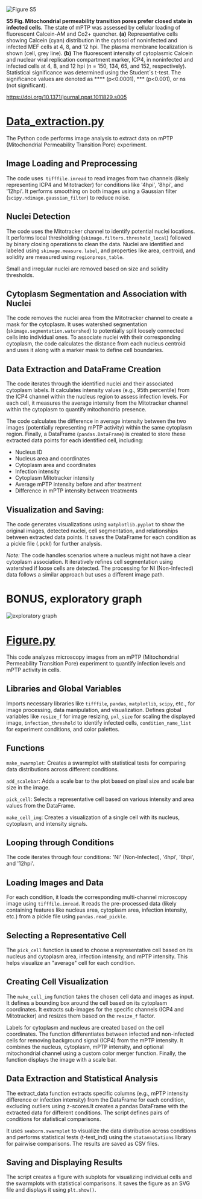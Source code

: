 ![Figure S5](https://github.com/leclercsimon74/2024_mito-HSV_paper/blob/main/Supplementary%20Figure%20S5%20(mPTP)/Figure_adjusted.png)

**S5 Fig. Mitochondrial permeability transition pores prefer closed state in infected cells.**
The state of mPTP was assessed by cellular loading of fluorescent Calcein-AM and Co2+ quencher. **(a)** Representative cells showing Calcein (cyan) distribution in the cytosol of noninfected and infected MEF cells at 4, 8, and 12 hpi. The plasma membrane localization is shown (cell, grey line). **(b)** The fluorescent intensity of cytoplasmic Calcein and nuclear viral replication compartment marker, ICP4, in noninfected and infected cells at 4, 8, and 12 hpi (n = 150, 134, 65, and 152, respectively). Statistical significance was determined using the Student´s t-test. The significance values are denoted as **** (p<0.0001), *** (p<0.001), or ns (not significant).

https://doi.org/10.1371/journal.ppat.1011829.s005

# [Data_extraction.py](https://github.com/leclercsimon74/2024_mito-HSV_paper/blob/main/Supplementary%20Figure%20S5%20(mPTP)/Data_extraction.py)
The Python code performs image analysis to extract data on mPTP (Mitochondrial Permeability Transition Pore) experiment.

## Image Loading and Preprocessing
The code uses` tifffile.imread` to read images from two channels (likely representing ICP4 and Mitotracker) for conditions like '4hpi', '8hpi', and '12hpi'.
It performs smoothing on both images using a Gaussian filter (`scipy.ndimage.gaussian_filter`) to reduce noise.
## Nuclei Detection
The code uses the Mitotracker channel to identify potential nuclei locations. It performs local thresholding (`skimage.filters.threshold_local`) followed by binary closing operations to clean the data.
Nuclei are identified and labeled using `skimage.measure.label`, and properties like area, centroid, and solidity are measured using `regionprops_table`.

Small and irregular nuclei are removed based on size and solidity thresholds.
## Cytoplasm Segmentation and Association with Nuclei
The code removes the nuclei area from the Mitotracker channel to create a mask for the cytoplasm.
It uses watershed segmentation (`skimage.segmentation.watershed`) to potentially split loosely connected cells into individual ones.
To associate nuclei with their corresponding cytoplasm, the code calculates the distance from each nucleus centroid and uses it along with a marker mask to define cell boundaries.

## Data Extraction and DataFrame Creation
The code iterates through the identified nuclei and their associated cytoplasm labels.
It calculates intensity values (e.g., 95th percentile) from the ICP4 channel within the nucleus region to assess infection levels.
For each cell, it measures the average intensity from the Mitotracker channel within the cytoplasm to quantify mitochondria presence.

The code calculates the difference in average intensity between the two images (potentially representing mPTP activity) within the same cytoplasm region.
Finally, a DataFrame (`pandas.DataFrame`) is created to store these extracted data points for each identified cell, including:
- Nucleus ID
- Nucleus area and coordinates
- Cytoplasm area and coordinates
- Infection intensity
- Cytoplasm Mitotracker intensity
- Average mPTP intensity before and after treatment
- Difference in mPTP intensity between treatments

## Visualization and Saving:
The code generates visualizations using `matplotlib.pyplot` to show the original images, detected nuclei, cell segmentation, and relationships between extracted data points.
It saves the DataFrame for each condition as a pickle file (.pckl) for further analysis.


*Note:*
The code handles scenarios where a nucleus might not have a clear cytoplasm association.
It iteratively refines cell segmentation using watershed if loose cells are detected.
The processing for NI (Non-Infected) data follows a similar approach but uses a different image path.


# BONUS, exploratory graph

![exploratory graph](exploratory_graph.png)


# [Figure.py](https://github.com/leclercsimon74/2024_mito-HSV_paper/blob/main/Supplementary%20Figure%20S5%20(mPTP)/Figure.py)

This code analyzes microscopy images from an mPTP (Mitochondrial Permeability Transition Pore) experiment to quantify infection levels and mPTP activity in cells.

## Libraries and Global Variables
Imports necessary libraries like `tifffile`, `pandas`, `matplotlib`, `scipy`, etc., for image processing, data manipulation, and visualization.
Defines global variables like `resize_f` for image resizing, `pxl_size` for scaling the displayed image, `infection_threshold` to identify infected cells, `condition_name_list` for experiment conditions, and color palettes.

## Functions
`make_swarmplot`: Creates a swarmplot with statistical tests for comparing data distributions across different conditions.

`add_scalebar`: Adds a scale bar to the plot based on pixel size and scale bar size in the image.

`pick_cell`: Selects a representative cell based on various intensity and area values from the DataFrame.

`make_cell_img`: Creates a visualization of a single cell with its nucleus, cytoplasm, and intensity signals.


## Looping through Conditions
The code iterates through four conditions: 'NI' (Non-Infected), '4hpi', '8hpi', and '12hpi'.

## Loading Images and Data
For each condition, it loads the corresponding multi-channel microscopy image using `tifffile.imread`.
It reads the pre-processed data (likely containing features like nucleus area, cytoplasm area, infection intensity, etc.) from a pickle file using `pandas.read_pickle`.

## Selecting a Representative Cell
The `pick_cell` function is used to choose a representative cell based on its nucleus and cytoplasm area, infection intensity, and mPTP intensity. This helps visualize an "average" cell for each condition.

## Creating Cell Visualization
The `make_cell_img` function takes the chosen cell data and images as input. It defines a bounding box around the cell based on its cytoplasm coordinates. It extracts sub-images for the specific channels (ICP4 and Mitotracker) and resizes them based on the `resize_f` factor.

Labels for cytoplasm and nucleus are created based on the cell coordinates. The function differentiates between infected and non-infected cells for removing background signal (ICP4) from the mPTP intensity. It combines the nucleus, cytoplasm, mPTP intensity, and optional mitochondrial channel using a custom color merger function. Finally, the function displays the image with a scale bar.

## Data Extraction and Statistical Analysis
The extract_data function extracts specific columns (e.g., mPTP intensity difference or infection intensity) from the DataFrame for each condition, excluding outliers using z-scores.It creates a pandas DataFrame with the extracted data for different conditions. The script defines pairs of conditions for statistical comparisons.

It uses `seaborn.swarmplot` to visualize the data distribution across conditions and performs statistical tests (t-test_ind) using the `statannotations` library for pairwise comparisons. The results are saved as CSV files.

## Saving and Displaying Results
The script creates a figure with subplots for visualizing individual cells and the swarmplots with statistical comparisons.
It saves the figure as an SVG file and displays it using `plt.show()`.
